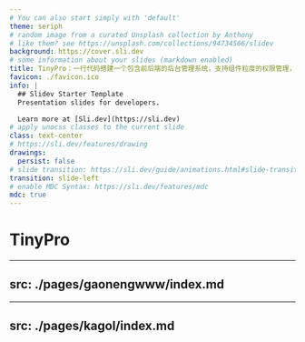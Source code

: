 ```yaml
---
# You can also start simply with 'default'
theme: seriph
# random image from a curated Unsplash collection by Anthony
# like them? see https://unsplash.com/collections/94734566/slidev
background: https://cover.sli.dev
# some information about your slides (markdown enabled)
title: TinyPro：一行代码搭建一个包含前后端的后台管理系统，支持组件粒度的权限管理，开箱即用！
favicon: ./favicon.ico
info: |
  ## Slidev Starter Template
  Presentation slides for developers.

  Learn more at [Sli.dev](https://sli.dev)
# apply unocss classes to the current slide
class: text-center
# https://sli.dev/features/drawing
drawings:
  persist: false
# slide transition: https://sli.dev/guide/animations.html#slide-transitions
transition: slide-left
# enable MDC Syntax: https://sli.dev/features/mdc
mdc: true
---
```


# TinyPro

---
src: ./pages/gaonengwww/index.md
---

---
src: ./pages/kagol/index.md
---